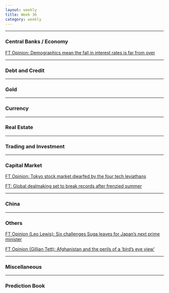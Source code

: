 ```yaml
---
layout: weekly
title: Week 36
category: weekly
---
```


---
### Central Banks / Economy

[FT Opinion: Demographics mean the fall in interest rates is far from over](
https://www.ft.com/content/3f199380-3d78-44bb-b856-4a0e3214c741)



---
### Debt and Credit

---
### Gold

---
### Currency

---
### Real Estate

---
### Trading and Investment

---
### Capital Market

[FT Opinion: Tokyo stock market dwarfed by the four tech leviathans](
https://www.ft.com/content/460747da-a410-41aa-a8a4-0c991f264c06)

[FT: Global dealmaking set to break records after frenzied summer](
https://www.ft.com/content/4b955a75-55a4-4e13-b785-638b88bbfb0b)

---
### China

---
### Others

[FT Opinion (Leo Lewis): Six challenges Suga leaves for Japan’s next prime minister](
https://www.ft.com/content/589f94a3-34d5-45da-b6a1-1b8594bcf0c0)

[FT Opinion (Gillian Tett): Afghanistan and the perils of a ‘bird’s eye view’](
https://www.ft.com/content/52f4dbd8-52ce-4115-8a6a-792c980627fc)

---
### Miscellaneous

---
### Prediction Book
